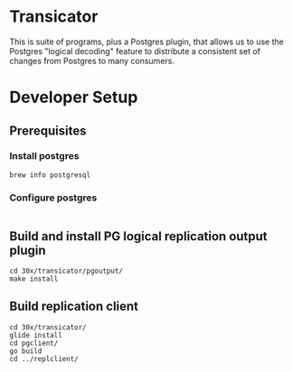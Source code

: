 # Transicator

This is suite of programs, plus a Postgres plugin, that allows us to
use the Postgres "logical decoding" feature to distribute a consistent
set of changes from Postgres to many consumers.


# Developer Setup
## Prerequisites
### Install postgres
```
brew info postgresql
```
### Configure postgres
```

```


## Build and install PG logical replication output plugin
```
cd 30x/transicator/pgoutput/
make install
```

## Build replication client
```
cd 30x/transicator/
glide install
cd pgclient/
go build
cd ../replclient/

```